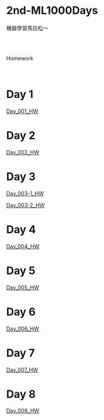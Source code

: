 # 2nd-ML1000Days

機器學習馬拉松～


</br>
</br>	


Homework

</br>	

# Day 1
[Day_001_HW](https://github.com/juidasci/2nd-ML100Days/blob/master/homework/Day_001_HW.ipynb)

# Day 2
[Day_002_HW](https://github.com/juidasci/2nd-ML100Days/blob/master/homework/Day_002_HW.ipynb)

# Day 3
[Day_003-1_HW](https://github.com/juidasci/2nd-ML100Days/blob/master/homework/Day_003-1_HW.ipynb)

[Day_003-2_HW](https://github.com/juidasci/2nd-ML100Days/blob/master/homework/Day_003-2_HW.ipynb)

# Day 4
[Day_004_HW](https://github.com/juidasci/2nd-ML100Days/blob/master/homework/Day_004_HW.ipynb)

# Day 5
[Day_005_HW](https://github.com/juidasci/2nd-ML100Days/blob/master/homework/Day_005_HW.ipynb)

# Day 6
[Day_006_HW](https://github.com/juidasci/2nd-ML100Days/blob/master/homework/Day_006_HW.ipynb)

# Day 7
[Day_007_HW](https://github.com/juidasci/2nd-ML100Days/blob/master/homework/Day_007_HW.ipynb)

# Day 8
[Day_008_HW](https://github.com/juidasci/2nd-ML100Days/blob/master/homework/Day_008_HW.ipynb)